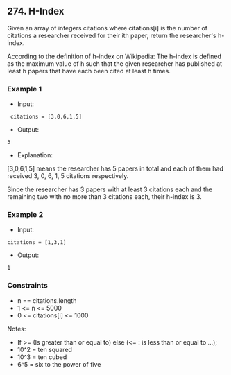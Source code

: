 ## 274. H-Index
Given an array of integers citations where citations[i] is the number of citations a researcher received for their ith paper, return the researcher's h-index.

According to the definition of h-index on Wikipedia: The h-index is defined as the maximum value of h such that the given researcher has published at least h papers that have each been cited at least h times.




### Example 1

- Input:

```
 citations = [3,0,6,1,5]
```

- Output:

```shell
3
```

- Explanation: 

[3,0,6,1,5] means the researcher has 5 papers in total and each of them had received 3, 0, 6, 1, 5 citations respectively.

Since the researcher has 3 papers with at least 3 citations each and the remaining two with no more than 3 citations each, their h-index is 3.

### Example 2

- Input:

```
citations = [1,3,1]

```

- Output:

```shell
1

```


### Constraints
- n == citations.length
- 1 <= n <= 5000
- 0 <= citations[i] <= 1000

  
Notes:

- If >= (Is greater than or equal to) else (<= : is less than or equal to ...);
- 10^2 = ten squared
- 10^3 = ten cubed
- 6^5 = six to the power of five
